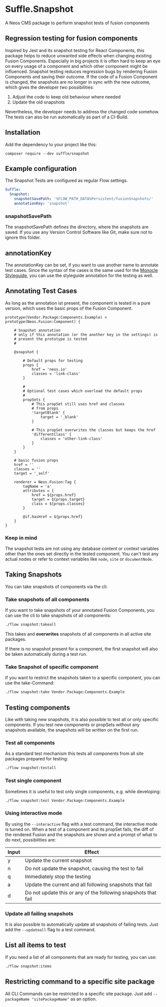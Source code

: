 # Suffle.Snapshot

A Neos CMS package to perform snapshot tests of fusion components

## Regression testing for fusion components

Inspired by Jest and its snapshot testing for React Components, this package helps to reduce unwanted side effects when changing existing Fusion Components. Especially in big projects it is often hard to keep an eye on  every usage of a component and which other component might be influenced. Snapshot testing reduces regression bugs by rendering Fusion Components and saving their outcome. If the code of a Fusion Component is changed, the snapshots are no longer in sync with the new outcome, which gives the developer two possibilities:

1. Adjust the code to keep old behaviour where needed
1. Update the old snapshots

Nevertheless, the developer needs to address the changed code somehow. The tests can also be run automatically as part of a CI-Build.

## Installation

Add the dependency to your project like this:

    composer require --dev suffle/snapshot

## Example configuration

The Snapshot Tests are configured as regular Flow settings.

````yaml
Suffle:
  Snapshot:
    snapshotSavePath: '%FLOW_PATH_DATA%Persistent/fusionSnapshots/'
    annotationKey: 'snapshot'
````

### snapshotSavePath

The snapshotSavePath defines the directory, where the snapshots are saved. If you use any Version Control Software like Git, make sure not to ignore this folder.

## annotationKey

The annotationKey can be set, if you want to use another name to annotate test cases. Since the syntax of the cases is the same used for the [Monocle Styleguide](https://github.com/sitegeist/Sitegeist.Monocle), you can use the styleguide annotation for the testing as well.

## Annotating Test Cases

As long as the annotation ist present, the component is tested in a pure version, which uses the basic props of the Fusion Component.

```
prototype(Vendor.Package:Components.Example) < prototype(Neos.Fusion:Component) {

    # Snapshot annotation
    # only if this annotation (or the another key in the settings) is
    # present the prototype is tested
    #

    @snapshot {

        # Default props for testing
        props {
            href = 'neos.io'
            classes = 'link-class'
        }

        #
        # Optional test cases which overload the default props
        #
        propSets {
            # This propSet still uses href and classes
            # from props
            'targetBlank' {
                target = '_blank'
            }

            # This propSet overwrites the classes but keeps the href
            'differentClass' {
                classes = 'other-link-class'
            }
        }
    }

    # basic fusion props
    href = ''
    classes = ''
    target = '_self'

    renderer = Neos.Fusion:Tag {
        tagName = 'a'
        attributes = {
            href = ${props.href}
            target = ${props.target}
            class = ${props.classes}
        }

        @if.hasHref = ${props.href}
    }
}
```

### Keep in mind
The snapshot tests are not using any database content or context variables other than the ones set directly in the tested component. You can't test any actual nodes or refer to context variables like `node`, `site` or `documentNode`.


## Taking Snapshots

You can take snapshots of components via the cli:

### Take snapshots of all components

If you want to take snapshots of your annotated Fusion Components, you can use the cli to take snapshots of all components:

```bash
./flow snapshot:takeall
```

This takes and **overwrites** snapshots of all components in all active site packages.

If there is no snapshot present for a component, the first snapshot will also be taken automatically during a test run.

### Take Snapshot of specific component

If you want to restrict the snapshots taken to a specific component, you can use the take-Command:

```bash
./flow snapshot:take Vendor.Package:Components.Example
```

## Testing components

Like with taking new snapshots, it is also possible to test all or only specific components. If you test new components or propSets without any snapshots available, the snapshots will be written on the first run.

### Test all components

As a standard test mechanism this tests all components from all site packages prepared for testing:

```bash
./flow snapshot:testall
```

### Test single component

Sometimes it is useful to test only single components, e.g. while developing:

```bash
./flow snapshot:test Vendor.Package:Components.Example
```

### Using interactive mode

By using the `--interactive` flag with a test command, the interactive mode is turned on. When a test of a component and its propSet fails, the diff of the rendered Fusion and the snapshots are shown and a prompt of what to do next, possibilities are:

| Input | Effect |
| --- | --- |
|y|Update the current snapshot|
|n|Do not update the snapshot, causing the test to fail|
|q|Immediately stop the testing|
|a|Update the current and all following snapshots that fail|
|d|Do not update this or any of the following snapshots that fail|

### Update all failing snapshots

It is also possible to automatically update all snapshots of failing tests. Just add the `--updateall` flag to a test command.

## List all items to test

If you need a list of all components that are ready for testing, you can use:

```bash
./flow snapshot:items
```

## Restricting command to a specific site package

All CLI Commands can be restricted to a specific site package. Just add `--packageName "sitePackageName"` as an option.

